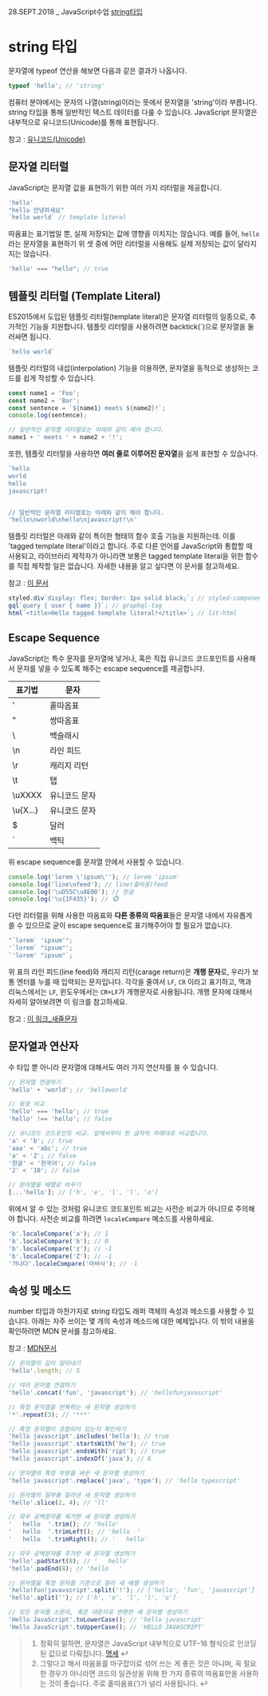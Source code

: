 28.SEPT.2018 _ JavaScript수업 [string타입](https://helloworldjavascript.net/pages/140-string.html)


# string 타입

문자열에 typeof 연산을 해보면 다음과 같은 결과가 나옵니다.

```js
typeof 'hello'; // 'string'
```

컴퓨터 분야에서는 문자의 나열(string)이라는 뜻에서 문자열을 'string'이라 부릅니다. string 타입을 통해 일반적인 텍스트 데이터를 다룰 수 있습니다. JavaScript 문자열은 내부적으로 유니코드(Unicode)를 통해 표현됩니다.

참고 : [유니코드(Unicode)](https://ko.wikipedia.org/wiki/%EC%9C%A0%EB%8B%88%EC%BD%94%EB%93%9C)

## 문자열 리터럴

JavaScript는 문자열 값을 표현하기 위한 여러 가지 리터럴을 제공합니다.

```js
'hello'
"hello 안녕하세요"
`hello world` // template literal
```

따옴표는 표기법일 뿐, 실제 저장되는 값에 영향을 미치지는 않습니다. 예를 들어, `hello`라는 문자열을 표현하기 위 셋 중에 어떤 리터럴을 사용해도 실제 저장되는 값이 달라지지는 않습니다.

```js
'hello' === "hello"; // true
```

## 템플릿 리터럴 (Template Literal)

ES2015에서 도입된 템플릿 리터럴(template literal)은 문자열 리터럴의 일종으로, 추가적인 기능을 지원합니다. 템플릿 리터럴을 사용하려면 backtick(`)으로 문자열을 둘러싸면 됩니다.

```js
`hello world`
```

템플릿 리터럴의 내삽(interpolation) 기능을 이용하면, 문자열을 동적으로 생성하는 코드를 쉽게 작성할 수 있습니다.

```js
const name1 = 'Foo';
const name2 = 'Bar';
const sentence = `${name1} meets ${name2}!`;
console.log(sentence);

// 일반적인 문자열 리터럴로는 아래와 같이 해야 합니다.
name1 + ' meets ' + name2 + '!';
```

또한, 템플릿 리터럴을 사용하면 **여러 줄로 이루어진 문자열**을 쉽게 표현할 수 있습니다.

```js
`hello
world
hello
javascript!


// 일반적인 문자열 리터럴로는 아래와 같이 해야 합니다.
'hello\nworld\nhello\njavascript!\n'
```

템플릿 리터럴은 아래와 같이 특이한 형태의 함수 호출 기능을 지원하는데. 이를 'tagged template literal'이라고 합니다. 주로 다른 언어를 JavaScript와 통합할 때 사용되고, 라이브러리 제작자가 아니라면 보통은 tagged template literal을 위한 함수를 직접 제작할 일은 없습니다. 자세한 내용을 알고 싶다면 이 문서를 참고하세요.

참고 : [이 문서](https://developer.mozilla.org/ko/docs/Web/JavaScript/Reference/Template_literals#Tagged_template_literals)


```js
styled.div`display: flex; border: 1px solid black;`; // styled-components
gql`query { user { name }}`; // graphql-tag
html`<title>Hello tagged template literal!</title>`; // lit-html
```

## Escape Sequence

JavaScript는 특수 문자를 문자열에 넣거나, 혹은 직접 유니코드 코드포인트를 사용해서 문자를 넣을 수 있도록 해주는 escape sequence를 제공합니다.

| 표기법 |	문자 | 
|------|------|
|	\'	|홑따옴표|
| \"	|쌍따옴표|
|	\\	|백슬래시|
|	\n	|라인 피드|
|	\r	|캐리지 리턴|
|	\t	|	탭	|
|\uXXXX|유니코드 문자|
|\u{X...}|유니코드 문자|
|	\$  |	달러	 |
|	\`	 |백틱	|


위 escape sequence를 문자열 안에서 사용할 수 있습니다.

```js
console.log('lorem \'ipsum\''); // lorem 'ipsum'
console.log('line\nfeed'); // line(줄바꿈)feed
console.log('\uD55C\uAE00'); // 한글
console.log('\u{1F435}'); // 🐵
```

다만 리터럴을 위해 사용한 따옴표와 **다른 종류의 따옴표**들은 문자열 내에서 자유롭게 쓸 수 있으므로 굳이 escape sequence로 표기해주어야 할 필요가 없습니다.

```js
"`lorem` 'ipsum'";
'`lorem` "ipsum"';
`'lorem' "ipsum"`;
```

위 표의 라인 피드(line feed)와 캐리지 리턴(carage return)은 **개행 문자**로, 우리가 보통 엔터를 누를 때 입력되는 문자입니다. 각각을 줄여서 `LF`, `CR` 이라고 표기하고, 맥과 리눅스에서는 `LF`, 윈도우에서는 `CR+LF`가 개행문자로 사용됩니다. 개행 문자에 대해서 자세히 알아보려면 이 링크를 참고하세요.

참고 : [이 링크_새줄문자](https://ko.wikipedia.org/wiki/%EC%83%88%EC%A4%84_%EB%AC%B8%EC%9E%90)

## 문자열과 연산자

수 타입 뿐 아니라 문자열에 대해서도 여러 가지 연산자를 쓸 수 있습니다.

```js
// 문자열 연결하기
'hello' + 'world'; // 'helloworld'

// 등호 비교
'hello' === 'hello'; // true
'hello' !== 'hello'; // false

// 유니코드 코드포인트 비교. 앞에서부터 한 글자씩 차례대로 비교합니다.
'a' < 'b'; // true
'aaa' < 'abc'; // true
'a' < 'Z'; // false
'한글' < '한국어'; // false
'2' < '10'; // false

// 문자열을 배열로 바꾸기
[...'hello']; // ['h', 'e', 'l', 'l', 'o']
```

위에서 알 수 있는 것처럼 유니코드 코드포인트 비교는 사전순 비교가 아니므로 주의해야 합니다. 사전순 비교를 하려면 `localeCompare` 메소드를 사용하세요.

```js
'b'.localeCompare('a'); // 1
'b'.localeCompare('b'); // 0
'b'.localeCompare('z'); // -1
'b'.localeCompare('Z'); // -1
'가나다'.localeCompare('마바사'); // -1
```

## 속성 및 메소드

number 타입과 마찬가지로 string 타입도 래퍼 객체의 속성과 메소드를 사용할 수 있습니다. 아래는 자주 쓰이는 몇 개의 속성과 메소드에 대한 예제입니다. 이 밖의 내용을 확인하려면 MDN 문서를 참고하세요.

참고 : [MDN문서](https://developer.mozilla.org/ko/docs/Web/JavaScript/Reference/Global_Objects/String#String_instances)


```js
// 문자열의 길이 알아내기
'hello'.length; // 5

// 여러 문자열 연결하기
'hello'.concat('fun', 'javascript'); // 'hellofunjavascript'

// 특정 문자열을 반복하는 새 문자열 생성하기
'*'.repeat(3); // '***'

// 특정 문자열이 포함되어 있는지 확인하기
'hello javascript'.includes('hello'); // true
'hello javascript'.startsWith('he'); // true
'hello javascript'.endsWith('ript'); // true
'hello javascript'.indexOf('java'); // 6

// 문자열의 특정 부분을 바꾼 새 문자열 생성하기
'hello javascript'.replace('java', 'type'); // 'hello typescript'

// 문자열의 일부를 잘라낸 새 문자열 생성하기
'hello'.slice(2, 4); // 'll'

// 좌우 공백문자를 제거한 새 문자열 생성하기
'   hello  '.trim(); // 'hello'
'   hello  '.trimLeft(); // 'hello  '
'   hello  '.trimRight(); // '   hello'

// 좌우 공백문자를 추가한 새 문자열 생성하기
'hello'.padStart(8); // '   hello'
'hello'.padEnd(8); // 'hello   '

// 문자열을 특정 문자를 기준으로 잘라 새 배열 생성하기
'hello!fun!javavscript'.split('!'); // ['hello', 'fun', 'javascript']
'hello'.split(''); // ['h', 'e', 'l', 'l', 'o']

// 모든 문자를 소문자, 혹은 대문자로 변환한 새 문자열 생성하기
'Hello JavaScript'.toLowerCase(); // 'hello javascript'
'Hello JavaScript'.toUpperCase(); // 'HELLO JAVASCRIPT'
```


>1. 정확히 말하면, 문자열은 JavaScript 내부적으로 UTF-16 형식으로 인코딩된 값으로 다뤄집니다. [명세](https://tc39.github.io/ecma262/#sec-ecmascript-language-types-string-type) ↩
>2. 그렇다고 해서 따옴표를 마구잡이로 섞어 쓰는 게 좋은 것은 아니며, 꼭 필요한 경우가 아니라면 코드의 일관성을 위해 한 가지 종류의 따옴표만을 사용하는 것이 좋습니다. 주로 홑따옴표(')가 널리 사용됩니다. ↩